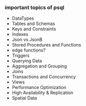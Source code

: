 ### important topics of psql
- DataTypes
- Tables and Schemas
- Keys and Constraints
- Indexes
- Json vs JsonB
- Stored Procedures and Functions
- edge functions?
- Triggers
- Querying Data
- Aggregation and Grouping 
- Joins
- Transactions and Concurrency
- Views
- Performance Optimization
- High Availability & Replication
- Spatial Data